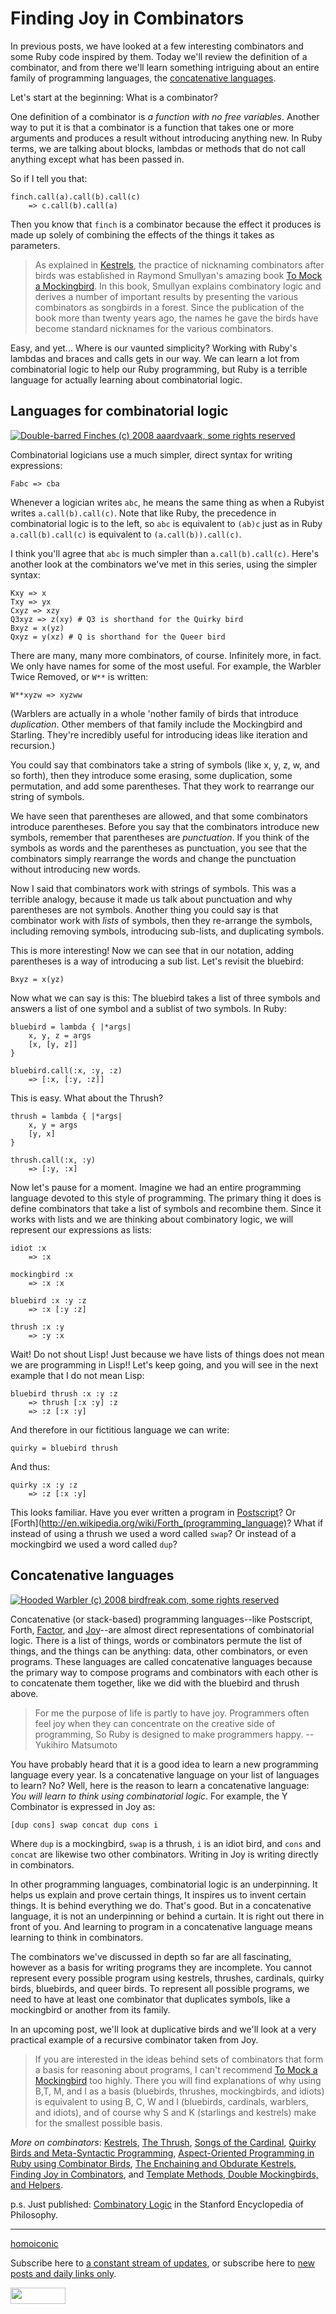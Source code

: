 Finding Joy in Combinators
===

In previous posts, we have looked at a few interesting combinators and some Ruby code inspired by them. Today we'll review the definition of a combinator, and from there we'll learn something intriguing about an entire family of programming languages, the [concatenative languages](http://en.wikipedia.org/wiki/Concatenative_programming_language "Concatenative programming language - Wikipedia, the free encyclopedia").

Let's start at the beginning: What is a combinator? 

One definition of a combinator is *a function with no free variables*. Another way to put it is that a combinator is a function that takes one or more arguments and produces a result without introducing anything new. In Ruby terms, we are talking about blocks, lambdas or methods that do not call anything except what has been passed in.

So if I tell you that:

	finch.call(a).call(b).call(c)
		=> c.call(b).call(a)

Then you know that `finch` is a combinator because the effect it produces is made up solely of combining the effects of the things it takes as parameters.

> As explained in [Kestrels](http://github.com/raganwald/homoiconic/tree/master/2008-10-29/kestrel.markdown), the practice of nicknaming combinators after birds was established in Raymond Smullyan's amazing book [To Mock a Mockingbird](http://www.amazon.com/gp/product/0192801422?ie=UTF8&tag=raganwald001-20&linkCode=as2&camp=1789&creative=9325&creativeASIN=0192801422). In this book, Smullyan explains combinatory logic and derives a number of important results by presenting the various combinators as songbirds in a forest. Since the publication of the book more than twenty years ago, the names he gave the birds have become standard nicknames for the various combinators.  

Easy, and yet... Where is our vaunted simplicity? Working with Ruby's lambdas and braces and calls gets in our way. We can learn a lot from combinatorial logic to help our Ruby programming, but Ruby is a terrible language for actually learning about combinatorial logic.

Languages for combinatorial logic
---

[![Double-barred Finches (c) 2008 aaardvaark, some rights reserved](http://farm2.static.flickr.com/1341/1353993093_57128dd3ab.jpg)](http://flickr.com/photos/ozjulian/1353993093// "Double-barred Finches (c) 2008 aaardvaark, some rights reserved") 

Combinatorial logicians use a much simpler, direct syntax for writing expressions:

	Fabc => cba

Whenever a logician writes `abc`, he means the same thing as when a Rubyist writes `a.call(b).call(c)`. Note that like Ruby, the precedence in combinatorial logic is to the left, so `abc` is equivalent to `(ab)c` just as in Ruby `a.call(b).call(c)` is equivalent to `(a.call(b)).call(c)`.

I think you'll agree that `abc` is much simpler than `a.call(b).call(c)`. Here's another look at the combinators we've met in this series, using the simpler syntax:

	Kxy => x
	Txy => yx
	Cxyz => xzy
	Q3xyz => z(xy) # Q3 is shorthand for the Quirky bird
	Bxyz = x(yz)
	Qxyz = y(xz) # Q is shorthand for the Queer bird

There are many, many more combinators, of course. Infinitely more, in fact. We only have names for some of the most useful. For example, the Warbler Twice Removed, or `W**` is written:

	W**xyzw => xyzww

(Warblers are actually in a whole 'nother family of birds that introduce *duplication*. Other members of that family include the Mockingbird and Starling. They're incredibly useful for introducing ideas like iteration and recursion.)

You could say that combinators take a string of symbols (like x, y, z, w, and so forth), then they introduce some erasing, some duplication, some permutation, and add some parentheses. That they work to rearrange our string of symbols.

We have seen that parentheses are allowed, and that some combinators introduce parentheses. Before you say that the combinators introduce new symbols, remember that parentheses are *punctuation*. If you think of the symbols as words and the parentheses as punctuation, you see that the combinators simply rearrange the words and change the punctuation without introducing new words.

Now I said that combinators work with strings of symbols. This was a terrible analogy, because it made us talk about punctuation and why parentheses are not symbols. Another thing you could say is that combinator work with *lists* of symbols, then they re-arrange the symbols, including removing symbols, introducing sub-lists, and duplicating symbols.

This is more interesting! Now we can see that in our notation, adding parentheses is a way of introducing a sub list. Let's revisit the bluebird:

	Bxyz = x(yz)

Now what we can say is this: The bluebird takes a list of three symbols and answers a list of one symbol and a sublist of two symbols. In Ruby:

	bluebird = lambda { |*args|
		x, y, z = args
		[x, [y, z]]
	}
	
	bluebird.call(:x, :y, :z)
		=> [:x, [:y, :z]]

This is easy. What about the Thrush?

	thrush = lambda { |*args|
		x, y = args
		[y, x]
	}
	
	thrush.call(:x, :y)
		=> [:y, :x]

Now let's pause for a moment. Imagine we had an entire programming language devoted to this style of programming. The primary thing it does is define combinators that take a list of symbols and recombine them. Since it works with lists and we are thinking about combinatory logic, we will represent our expressions as lists:

	idiot :x
		=> :x

	mockingbird :x
		=> :x :x

	bluebird :x :y :z
		=> :x [:y :z]

	thrush :x :y
		=> :y :x

Wait! Do not shout Lisp! Just because we have lists of things does not mean we are programming in Lisp!! Let's keep going, and you will see in the next example that I do not mean Lisp:

	bluebird thrush :x :y :z
		=> thrush [:x :y] :z
		=> :z [:x :y]

And therefore in our fictitious language we can write:

	quirky = bluebird thrush

And thus:

	quirky :x :y :z
		=> :z [:x :y]

This looks familiar. Have you ever written a program in [Postscript](http://en.wikipedia.org/wiki/PostScript "PostScript - Wikipedia, the free encyclopedia")? Or [Forth](http://en.wikipedia.org/wiki/Forth_(programming_language)? What if instead of using a thrush we used a word called `swap`? Or instead of a mockingbird we used a word called `dup`?

Concatenative languages
---
	
[![Hooded Warbler (c) 2008 birdfreak.com, some rights reserved](http://farm3.static.flickr.com/2095/2490084287_06e4ac8380_d.jpg)](http://flickr.com/photos/birdfreak/2490084287/ "Hooded Warbler (c) 2008 birdfreak.com, some rights reserved")  

Concatenative (or stack-based) programming languages--like Postscript, Forth, [Factor](http://www.factorcode.org/ "Factor programming language"), and [Joy](http://www.latrobe.edu.au/philosophy/phimvt/joy/j00ovr.htmll)--are almost direct representations of combinatorial logic. There is a list of things, words or combinators permute the list of things, and the things can be anything: data, other combinators, or even programs. These languages are called concatenative languages because the primary way to compose programs and combinators with each other is to concatenate them together, like we did with the bluebird and thrush above.

> For me the purpose of life is partly to have joy. Programmers often feel joy when they can concentrate on the creative side of programming, So Ruby is designed to make programmers happy.
--Yukihiro Matsumoto

You have probably heard that it is a good idea to learn a new programming language every year. Is a concatenative language on your list of languages to learn? No? Well, here is the reason to learn a concatenative language: *You will learn to think using combinatorial logic*. For example, the Y Combinator is expressed in Joy as:

	[dup cons] swap concat dup cons i
	
Where `dup` is a mockingbird, `swap` is a thrush, `i` is an idiot bird, and `cons` and `concat` are likewise two other combinators. Writing in Joy is writing directly in combinators.

In other programming languages, combinatorial logic is an underpinning. It helps us explain and prove certain things, It inspires us to invent certain things. It is behind everything we do. That's good. But in a concatenative language, it is not an underpinning or behind a curtain. It is right out there in front of you. And learning to program in a concatenative language means learning to think in combinators.

The combinators we've discussed in depth so far are all fascinating, however as a basis for writing programs they are incomplete. You cannot represent every possible program using kestrels, thrushes, cardinals, quirky birds, bluebirds, and queer birds. To represent all possible programs, we need to have at least one combinator that duplicates symbols, like a mockingbird or another from its family.

In an upcoming post, we'll look at duplicative birds and we'll look at a very practical example of a recursive combinator taken from Joy.

> If you are interested in the ideas behind sets of combinators that form a basis for reasoning about programs, I can't recommend [To Mock a Mockingbird](http://www.amazon.com/gp/product/0192801422?ie=UTF8&tag=raganwald001-20&linkCode=as2&camp=1789&creative=9325&creativeASIN=0192801422) too highly. There you will find explanations of why using B,T, M, and I as a basis (bluebirds, thrushes, mockingbirds, and idiots) is equivalent to using B, C, W and I (bluebirds, cardinals, warblers, and idiots), and of course why S and K (starlings and kestrels) make for the smallest possible basis.

_More on combinators_: [Kestrels](http://github.com/raganwald/homoiconic/tree/master/2008-10-29/kestrel.markdown), [The Thrush](http://github.com/raganwald/homoiconic/tree/master/2008-10-30/thrush.markdown), [Songs of the Cardinal](http://github.com/raganwald/homoiconic/tree/master/2008-10-31/songs_of_the_cardinal.markdown), [Quirky Birds and Meta-Syntactic Programming](http://github.com/raganwald/homoiconic/tree/master/2008-11-04/quirky_birds_and_meta_syntactic_programming.markdown), [Aspect-Oriented Programming in Ruby using Combinator Birds](http://github.com/raganwald/homoiconic/tree/master/2008-11-07/from_birds_that_compose_to_method_advice.markdown), [The Enchaining and Obdurate Kestrels](http://github.com/raganwald/homoiconic/tree/master/2008-11-12/the_obdurate_kestrel.md), [Finding Joy in Combinators](http://github.com/raganwald/homoiconic/tree/master/2008-11-16/joy.md), and [Template Methods, Double Mockingbirds, and Helpers](http://github.com/raganwald/homoiconic/tree/master/2008-11-21%2Ftemplates_double_mockingbirds_and_helpers.md).

p.s. Just published: [Combinatory Logic](http://plato.stanford.edu/entries/logic-combinatory/) in the Stanford Encyclopedia of Philosophy.

---

[homoiconic](http://github.com/raganwald/homoiconic/tree/master "Homoiconic on GitHub")
	
Subscribe here to [a constant stream of updates](http://github.com/feeds/raganwald/commits/homoiconic/master "Recent Commits to homoiconic"), or subscribe here to [new posts and daily links only](http://feeds.feedburner.com/raganwald "raganwald's rss feed").

<a href="http://feeds.feedburner.com/raganwald"><img src="http://feeds.feedburner.com/~fc/raganwald?bg=&amp;fg=&amp;anim=" height="26" width="88" style="border:0" alt="" align="top"/></a>